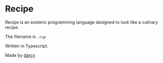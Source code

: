 # Recipe

Recipe is an esoteric programming language designed to look like a culinary recipe.

The filename is `.rcp`

Written in Typescript.

Made by [darcy](https://github.com/darccyy)